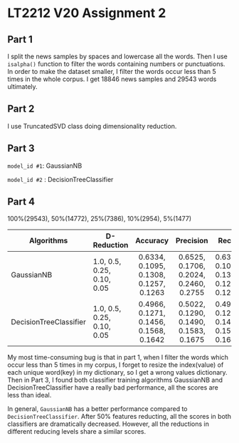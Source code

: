 # LT2212 V20 Assignment 2

## Part 1

I split the news samples by spaces and lowercase all the words. Then I use `isalpha()` function to filter the words containing numbers or punctuations. In order to make the dataset smaller, I filter the words occur less than 5 times in the whole corpus. I get 18846 news samples and 29543 words ultimately.



## Part 2

I use TruncatedSVD class doing dimensionality reduction.



## Part 3

`model_id #1`: GaussianNB

`model_id #2` : DecisionTreeClassifier



## Part 4

100%(29543), 50%(14772), 25%(7386), 10%(2954), 5%(1477)

| Algorithms             | D-Reduction                                  |                Accuracy                 |                Precision                 | Recall                                    | F-measure                               |
| ---------------------- | -------------------------------------------- | :-------------------------------------: | :--------------------------------------: | ----------------------------------------- | --------------------------------------- |
| GaussianNB             | 1.0,          0.5,     0.25,   0.10,    0.05 | 0.6334, 0.1095, 0.1308, 0.1257, 0.1263  |  0.6525, 0.1706, 0.2024, 0.2460, 0.2755  | 0.6334, 0.1095, 0.1308, 0.1257, 0.1263    | 0.6367, 0.0853, 0.1065, 0.1051, 0.1126  |
| DecisionTreeClassifier | 1.0,          0.5,     0.25,   0.10,    0.05 | 0.4966, 0.1271, 0.1456, 0.1568,  0.1642 | 0.5022, 0.1290, 0.1490,  0.1583,  0.1675 | 0.4965, 0.1271, 0.1456,   0.1568,  0.1642 | 0.4967,  0.1274, 0.1468, 0.1572, 0.1653 |

My most time-consuming bug is that in part 1, when I filter the words which occur less than 5 times in my corpus, I forget to resize the index(value) of each unique word(key) in my dictionary, so I get a wrong values dictionary. Then in Part 3, I found both classifier training algorithms GaussianNB and DecisionTreeClassifier have a really bad performance, all the scores are less than ideal.

In general, `GaussianNB` has a better performance compared to `DecisionTreeClassifier`.  After 50% features reducting, all the scores in both classifiers are dramatically decreased. However, all the reductions in different reducing levels share a similar scores. 




